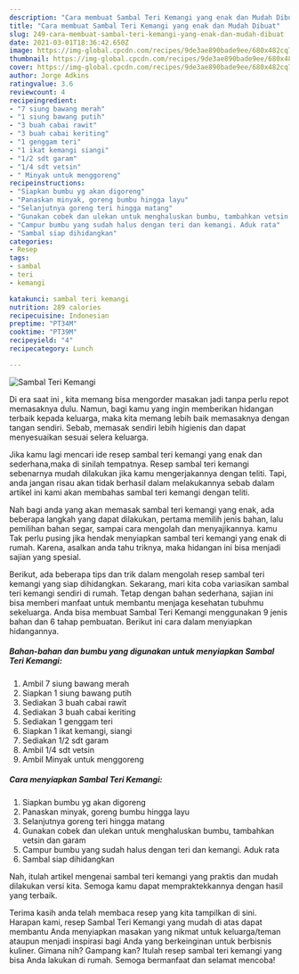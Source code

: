 ```yaml
---
description: "Cara membuat Sambal Teri Kemangi yang enak dan Mudah Dibuat"
title: "Cara membuat Sambal Teri Kemangi yang enak dan Mudah Dibuat"
slug: 249-cara-membuat-sambal-teri-kemangi-yang-enak-dan-mudah-dibuat
date: 2021-03-01T18:36:42.650Z
image: https://img-global.cpcdn.com/recipes/9de3ae890bade9ee/680x482cq70/sambal-teri-kemangi-foto-resep-utama.jpg
thumbnail: https://img-global.cpcdn.com/recipes/9de3ae890bade9ee/680x482cq70/sambal-teri-kemangi-foto-resep-utama.jpg
cover: https://img-global.cpcdn.com/recipes/9de3ae890bade9ee/680x482cq70/sambal-teri-kemangi-foto-resep-utama.jpg
author: Jorge Adkins
ratingvalue: 3.6
reviewcount: 4
recipeingredient:
- "7 siung bawang merah"
- "1 siung bawang putih"
- "3 buah cabai rawit"
- "3 buah cabai keriting"
- "1 genggam teri"
- "1 ikat kemangi siangi"
- "1/2 sdt garam"
- "1/4 sdt vetsin"
- " Minyak untuk menggoreng"
recipeinstructions:
- "Siapkan bumbu yg akan digoreng"
- "Panaskan minyak, goreng bumbu hingga layu"
- "Selanjutnya goreng teri hingga matang"
- "Gunakan cobek dan ulekan untuk menghaluskan bumbu, tambahkan vetsin dan garam"
- "Campur bumbu yang sudah halus dengan teri dan kemangi. Aduk rata"
- "Sambal siap dihidangkan"
categories:
- Resep
tags:
- sambal
- teri
- kemangi

katakunci: sambal teri kemangi 
nutrition: 289 calories
recipecuisine: Indonesian
preptime: "PT34M"
cooktime: "PT39M"
recipeyield: "4"
recipecategory: Lunch

---
```



![Sambal Teri Kemangi](https://img-global.cpcdn.com/recipes/9de3ae890bade9ee/680x482cq70/sambal-teri-kemangi-foto-resep-utama.jpg)

Di era  saat ini , kita memang bisa mengorder masakan jadi tanpa perlu repot memasaknya dulu. Namun, bagi kamu yang ingin memberikan hidangan terbaik kepada keluarga, maka kita memang lebih baik memasaknya dengan tangan sendiri. Sebab, memasak sendiri lebih higienis dan dapat menyesuaikan sesuai selera keluarga.

Jika kamu lagi mencari ide resep sambal teri kemangi yang enak dan sederhana,maka di sinilah tempatnya. Resep sambal teri kemangi  sebenarnya mudah dilakukan jika kamu mengerjakannya dengan teliti. Tapi, anda jangan risau akan tidak berhasil dalam melakukannya 
sebab dalam artikel ini kami akan membahas sambal teri kemangi dengan teliti.  



Nah bagi anda yang akan memasak sambal teri kemangi yang enak, ada beberapa langkah yang dapat dilakukan, pertama memilih jenis bahan, lalu pemilihan bahan segar, sampai cara mengolah dan menyajikannya. kamu Tak perlu pusing jika hendak menyiapkan sambal teri kemangi yang enak di rumah. Karena, asalkan anda  tahu triknya, maka hidangan ini bisa menjadi sajian yang spesial.

Berikut, ada beberapa tips dan trik dalam mengolah resep sambal teri kemangi yang siap dihidangkan. Sekarang, mari kita coba variasikan sambal teri kemangi sendiri di rumah. Tetap dengan bahan sederhana, sajian ini bisa memberi manfaat untuk membantu menjaga kesehatan tubuhmu sekeluarga. Anda bisa membuat Sambal Teri Kemangi menggunakan 9 jenis bahan dan 6 tahap pembuatan. Berikut ini cara dalam menyiapkan hidangannya.

<!--inarticleads1-->

##### Bahan-bahan dan bumbu yang digunakan untuk menyiapkan Sambal Teri Kemangi:

1. Ambil 7 siung bawang merah
1. Siapkan 1 siung bawang putih
1. Sediakan 3 buah cabai rawit
1. Sediakan 3 buah cabai keriting
1. Sediakan 1 genggam teri
1. Siapkan 1 ikat kemangi, siangi
1. Sediakan 1/2 sdt garam
1. Ambil 1/4 sdt vetsin
1. Ambil  Minyak untuk menggoreng




<!--inarticleads2-->

##### Cara menyiapkan Sambal Teri Kemangi:

1. Siapkan bumbu yg akan digoreng
1. Panaskan minyak, goreng bumbu hingga layu
1. Selanjutnya goreng teri hingga matang
1. Gunakan cobek dan ulekan untuk menghaluskan bumbu, tambahkan vetsin dan garam
1. Campur bumbu yang sudah halus dengan teri dan kemangi. Aduk rata
1. Sambal siap dihidangkan




Nah, itulah artikel mengenai  sambal teri kemangi  yang praktis dan mudah dilakukan versi kita. Semoga kamu dapat mempraktekkannya dengan hasil yang terbaik. 

Terima kasih anda telah membaca resep yang kita tampilkan di sini. Harapan kami, resep  Sambal Teri Kemangi yang mudah di atas dapat membantu Anda menyiapkan masakan yang nikmat untuk keluarga/teman ataupun menjadi inspirasi bagi Anda yang berkeinginan untuk berbisnis kuliner. Gimana nih? Gampang kan? Itulah resep sambal teri kemangi yang bisa Anda lakukan di rumah. Semoga bermanfaat dan selamat mencoba!

